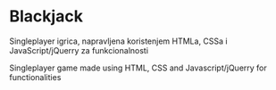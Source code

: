 # Blackjack
Singleplayer igrica, napravljena koristenjem HTMLa, CSSa i JavaScript/jQuerry za funkcionalnosti

Singleplayer game made using HTML, CSS and Javascript/jQuerry for functionalities
